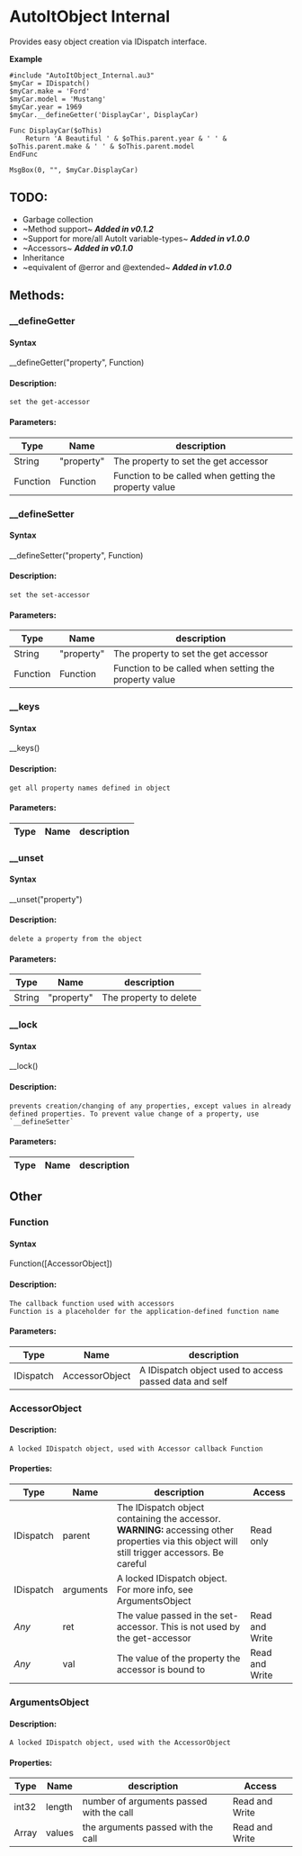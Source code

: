 # AutoItObject Internal
Provides easy object creation via IDispatch interface.

**Example**
```
#include "AutoItObject_Internal.au3"
$myCar = IDispatch()
$myCar.make = 'Ford'
$myCar.model = 'Mustang'
$myCar.year = 1969
$myCar.__defineGetter('DisplayCar', DisplayCar)

Func DisplayCar($oThis)
	Return 'A Beautiful ' & $oThis.parent.year & ' ' & $oThis.parent.make & ' ' & $oThis.parent.model
EndFunc

MsgBox(0, "", $myCar.DisplayCar)
```

## **TODO:**
* Garbage collection
* ~Method support~ **_Added in v0.1.2_**
* ~Support for more/all AutoIt variable-types~ **_Added in v1.0.0_**
* ~Accessors~ **_Added in v0.1.0_**
* Inheritance
* ~equivalent of @error and @extended~ **_Added in v1.0.0_**


## **Methods:**

### __defineGetter

#### **Syntax**

__defineGetter("property", Function)

#### **Description:**

	set the get-accessor

#### **Parameters:**

Type | Name | description
--- | --- | ---
String | "property" | The property to set the get accessor
Function | Function | Function to be called when getting the property value

### __defineSetter

#### **Syntax**

__defineSetter("property", Function)

#### **Description:**

	set the set-accessor

#### **Parameters:**

Type | Name | description
--- | --- | ---
String | "property" | The property to set the get accessor
Function | Function | Function to be called when setting the property value

### __keys

#### **Syntax**

__keys()

#### **Description:**

	get all property names defined in object

#### **Parameters:**

Type | Name | description
--- | --- | ---

### __unset

#### **Syntax**

__unset("property")

#### **Description:**

	delete a property from the object

#### **Parameters:**

Type | Name | description
--- | --- | ---
String | "property" | The property to delete

### __lock

#### **Syntax**

__lock()

#### **Description:**

	prevents creation/changing of any properties, except values in already defined properties. To prevent value change of a property, use `__defineSetter`

#### **Parameters:**

Type | Name | description
--- | --- | ---

## **Other**

### Function

#### **Syntax**

Function([AccessorObject])

#### **Description:**

	The callback function used with accessors
	Function is a placeholder for the application-defined function name
	
#### **Parameters:**

Type | Name | description
--- | --- | ---
IDispatch | AccessorObject | A IDispatch object used to access passed data and self

### AccessorObject

#### **Description:**

	A locked IDispatch object, used with Accessor callback Function
	
#### **Properties:**

Type | Name | description | Access
--- | --- | --- | ---
IDispatch | parent | The IDispatch object containing the accessor.<br/>**WARNING:** accessing other properties via this object will still trigger accessors. Be careful | Read only
IDispatch | arguments | A locked IDispatch object.<br />For more info, see ArgumentsObject
*Any* | ret | The value passed in the set-accessor. This is not used by the get-accessor | Read and Write
*Any* | val | The value of the property the accessor is bound to | Read and Write

### ArgumentsObject

#### **Description:**

	A locked IDispatch object, used with the AccessorObject
	

#### **Properties:**

Type | Name | description | Access
--- | --- | --- | ---
int32 | length | number of arguments passed with the call | Read and Write
Array | values | the arguments passed with the call | Read and Write
